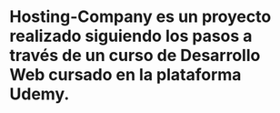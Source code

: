 # Hosting-Company es un proyecto realizado siguiendo los pasos a través de un curso de Desarrollo Web cursado en la plataforma Udemy.
